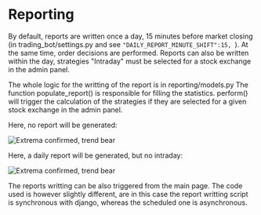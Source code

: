 # Reporting
By default, reports are written once a day, 15 minutes before market closing (in trading_bot/settings.py and see `"DAILY_REPORT_MINUTE_SHIFT":15, `). At the same time, order decisions are performed. Reports can also be written within the day, strategies "Intraday" must be selected for a stock exchange in the admin panel.

The whole logic for the writting of the report is in reporting/models.py The function populate_report() is responsible for filling the statistics. perform() will trigger the calculation of the strategies if they are selected for a given stock exchange in the admin panel.

Here, no report will be generated:

![Extrema confirmed, trend bear](https://github.com/psemdel/py-trading-bot/blob/main/docs/appendix/no_strat_selected.png)

Here, a daily report will be generated, but no intraday:

![Extrema confirmed, trend bear](https://github.com/psemdel/py-trading-bot/blob/main/docs/appendix/strats_selected.png)

The reports writting can be also triggered from the main page. The code used is however slightly different, are in this case the report writting script is synchronous with django, whereas the scheduled one is asynchronous.
